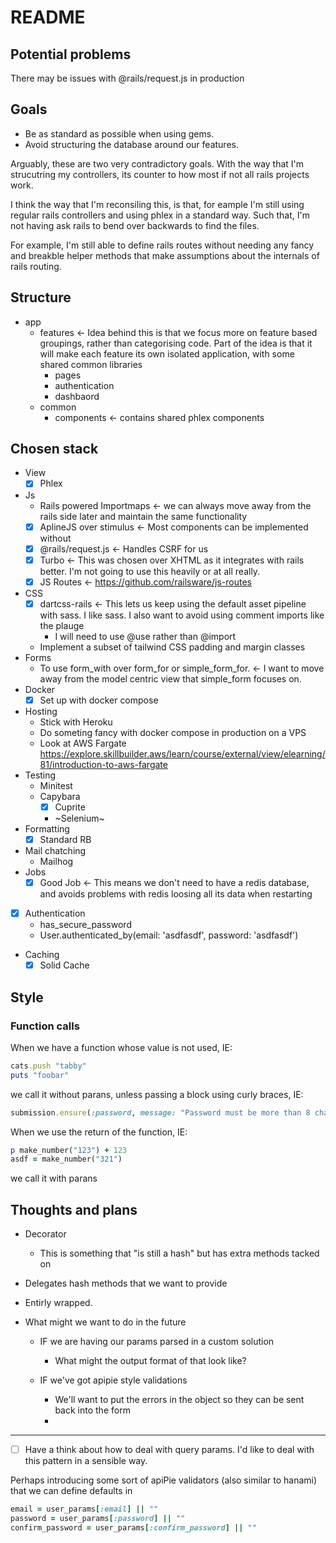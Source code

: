 # README

## Potential problems

There may be issues with @rails/request.js in production

## Goals

- Be as standard as possible when using gems.
- Avoid structuring the database around our features.

Arguably, these are two very contradictory goals. With the way that I'm strucutring my controllers, its counter to how
most if not all rails projects work.

I think the way that I'm reconsiling this, is that, for eample I'm still using regular rails controllers and using phlex
in a standard way. Such that, I'm not having ask rails to bend over backwards to find the files.

For example, I'm still able to define rails routes without needing any fancy and breakble helper methods that make
assumptions about the internals of rails routing.

## Structure

- app
  - features <- Idea behind this is that we focus more on feature based groupings, rather than categorising code. Part
    of the idea is that it will make each feature its own isolated application, with some shared common libraries
    - pages
    - authentication
    - dashbaord
  - common
    - components <- contains shared phlex components

## Chosen stack

- View
  - [x] Phlex
- Js
  - Rails powered Importmaps <- we can always move away from the rails side later and maintain the same functionality
  - [x] AplineJS over stimulus <- Most components can be implemented without
  - [x] @rails/request.js <- Handles CSRF for us
  - [x] Turbo <- This was chosen over XHTML as it integrates with rails better. I'm not going to use this heavily or at
    all really.
  - [x] JS Routes <- https://github.com/railsware/js-routes
- CSS
  - [x] dartcss-rails <- This lets us keep using the default asset pipeline with sass. I like sass. I also want to
        avoid using comment imports like the plauge
    - I will need to use @use rather than @import
  - Implement a subset of tailwind CSS padding and margin classes
- Forms
  - To use form_with over form_for or simple_form_for. <- I want to move away from the model centric view that
    simple_form focuses on.
- Docker
  - [x] Set up with docker compose
- Hosting
  - Stick with Heroku
  - Do someting fancy with docker compose in production on a VPS
  - Look at AWS Fargate https://explore.skillbuilder.aws/learn/course/external/view/elearning/81/introduction-to-aws-fargate
- Testing
  - Minitest
  - Capybara
    - [x] Cuprite
    - ~Selenium~
- Formatting
  - [x] Standard RB
- Mail chatching
  - Mailhog
- Jobs
  - [x] Good Job <- This means we don't need to have a redis database, and avoids problems with redis loosing all its data
      when restarting
- [x] Authentication
  - has_secure_password
  - User.authenticated_by(email: 'asdfasdf', password: 'asdfasdf')
- Caching
  - [x] Solid Cache

## Style

### Function calls

When we have a function whose value is not used, IE:
```rb
cats.push "tabby"
puts "foobar"
```
we call it without parans, unless passing a block using curly braces, IE:
```rb
submission.ensure(:password, message: "Password must be more than 8 character") { _1.size <= 8 }
```

When we use the return of the function, IE:
```rb
p make_number("123") + 123
asdf = make_number("321")
```
we call it with parans


## Thoughts and plans

- Decorator
  - This is something that "is still a hash" but has extra methods tacked on
- Delegates hash methods that we want to provide
- Entirly wrapped.

- What might we want to do in the future
  - IF we are having our params parsed in a custom solution
    - What might the output format of that look like?

  - IF we've got apipie style validations
    - We'll want to put the errors in the object so they can be sent back into the form
    - 

---

- [ ] Have a think about how to deal with query params.
I'd like to deal with this pattern in a sensible way.

Perhaps introducing some sort of apiPie validators (also similar to hanami) that we can define defaults in
```rb
email = user_params[:email] || ""
password = user_params[:password] || ""
confirm_password = user_params[:confirm_password] || ""
```
